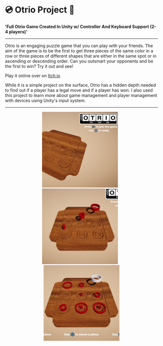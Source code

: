# 💿 Otrio Project 💽

**'Full Otrio Game Created In Unity w/ Controller And Keyboard Support (2-4 players)'**

---

Otrio is an engaging puzzle game that you can play with your friends. The aim of the game is to be the first to get three pieces of the same color in a row or three pieces of different shapes that are either in the same spot or in ascending or descending order. Can you outsmart your opponents and be the first to win? Try it out and see!

Play it online over on [Itch.io](https://thedevatlas.itch.io/otrio)

While it is a simple project on the surface, Otrio has a hidden depth needed to find out if a player has a legal move and if a player has won. I also used this project to learn more about game management and player management with devices using Unity's input system.

---

<div align="center">
  <img src="images/O1.png" alt="Otrio Game Image 1" width="250" style="margin-right: 10px;"/>
  <img src="images/O2.png" alt="Otrio Game Image 2" width="250" style="margin-right: 10px;"/>
  <img src="images/O3.png" alt="Otrio Game Image 3" width="250"/>
</div>
